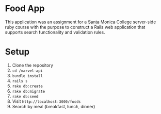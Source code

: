 # Food App

This application was an assignment for a Santa Monica College server-side ruby course with the purpose to construct a Rails web application that supports search functionality and validation rules.

# Setup

1. Clone the repository
2. `cd /marvel-api`
3. `bundle install`
4. `rails s`
5. `rake db:create`
6. `rake db:migrate`
7. `rake db:seed`
8. Visit `http://localhost:3000/foods`
9. Search by meal (breakfast, lunch, dinner)
